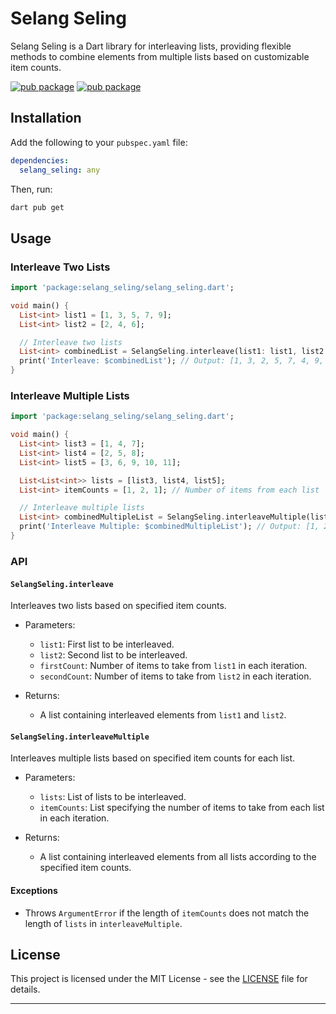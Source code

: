 # Selang Seling

Selang Seling is a Dart library for interleaving lists, providing flexible methods to combine elements from multiple lists based on customizable item counts.

[![pub package](https://img.shields.io/pub/v/selang_seling.svg)](https://pub.dev/packages/selang_seling)
[![pub package](https://img.shields.io/twitter/follow/kakzaki_id.svg?colorA=1da1f2&colorB=&label=Follow%20on%20Twitter)](https://twitter.com/kakzaki_id)


## Installation

Add the following to your `pubspec.yaml` file:

```yaml
dependencies:
  selang_seling: any
```

Then, run:

```bash
dart pub get
```

## Usage

### Interleave Two Lists

```dart
import 'package:selang_seling/selang_seling.dart';

void main() {
  List<int> list1 = [1, 3, 5, 7, 9];
  List<int> list2 = [2, 4, 6];

  // Interleave two lists
  List<int> combinedList = SelangSeling.interleave(list1: list1, list2: list2, firstCount: 2, secondCount: 1);
  print('Interleave: $combinedList'); // Output: [1, 3, 2, 5, 7, 4, 9, 6]
}
```

### Interleave Multiple Lists

```dart
import 'package:selang_seling/selang_seling.dart';

void main() {
  List<int> list3 = [1, 4, 7];
  List<int> list4 = [2, 5, 8];
  List<int> list5 = [3, 6, 9, 10, 11];

  List<List<int>> lists = [list3, list4, list5];
  List<int> itemCounts = [1, 2, 1]; // Number of items from each list

  // Interleave multiple lists
  List<int> combinedMultipleList = SelangSeling.interleaveMultiple(lists: lists, itemCounts: itemCounts);
  print('Interleave Multiple: $combinedMultipleList'); // Output: [1, 2, 5, 3, 4, 7, 6, 8, 9, 10, 11]
}
```

### API

#### `SelangSeling.interleave`

Interleaves two lists based on specified item counts.

- Parameters:
    - `list1`: First list to be interleaved.
    - `list2`: Second list to be interleaved.
    - `firstCount`: Number of items to take from `list1` in each iteration.
    - `secondCount`: Number of items to take from `list2` in each iteration.

- Returns:
    - A list containing interleaved elements from `list1` and `list2`.

#### `SelangSeling.interleaveMultiple`

Interleaves multiple lists based on specified item counts for each list.

- Parameters:
    - `lists`: List of lists to be interleaved.
    - `itemCounts`: List specifying the number of items to take from each list in each iteration.

- Returns:
    - A list containing interleaved elements from all lists according to the specified item counts.

#### Exceptions

- Throws `ArgumentError` if the length of `itemCounts` does not match the length of `lists` in `interleaveMultiple`.

## License

This project is licensed under the MIT License - see the [LICENSE](LICENSE) file for details.

---
